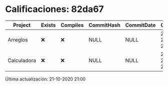 # Calificaciones: 82da67
|Project|Exists|Compiles|CommitHash|CommitDate|CheckDate|Comments|
|-|-|-|-|-|-|-|
|Arreglos|❌|❌|NULL|NULL|21-10-2020 21:00:11|No se encontró el archivo en PracticasComputacionI/Arreglos/Arreglos.cpp|
|Calculadora|❌|❌|NULL|NULL|21-10-2020 21:00:10|No se encontró el archivo en PracticasComputacionI/Calculadora/Calculadora.cpp|

Última actualización: 21-10-2020 21:00